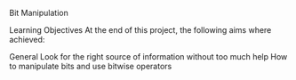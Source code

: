 Bit Manipulation

Learning Objectives
At the end of this project, the following aims where achieved: 

General
Look for the right source of information without too much help
How to manipulate bits and use bitwise operators
